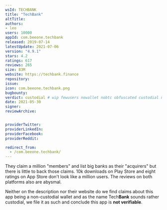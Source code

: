 ```yaml
---
wsId: TECHBANK
title: "TechBank"
altTitle: 
authors:
- leo
users: 10000
appId: com.beeone.techbank
released: 2019-07-14
latestUpdate: 2021-07-06
version: "4.9.1"
stars: 4.2
ratings: 617
reviews: 265
size: 83M
website: https://techbank.finance
repository: 
issue: 
icon: com.beeone.techbank.png
bugbounty: 
verdict: custodial # wip fewusers nowallet nobtc obfuscated custodial nosource nonverifiable reproducible bounty defunct
date: 2021-05-30
signer: 
reviewArchive:


providerTwitter: 
providerLinkedIn: 
providerFacebook: 
providerReddit: 

redirect_from:
  - /com.beeone.techbank/
---
```



They claim a million "members" and list big banks as their "acquirers" but there
is little to back those claims. 10k downloads on Play Store and eight ratings on
App Store don't look like a million users. The reviews on both platforms also
are abysmal.

Neither on the description nor their website do we find claims about this app being
a non-custodial wallet and as the name Tech**Bank** sounds rather custodial, we
file it as such and conclude this app is **not verifiable**.
